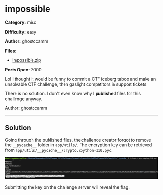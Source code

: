 impossible
============

**Category:** misc

**Difficulty:** easy

**Author:** ghostccamm

**Files:**
- [impossible.zip](./publish/impossible.zip)

**Ports Open:** 3000

Lol I thought it would be funny to commit a CTF iceberg taboo and make an unsolvable CTF challenge, then gaslight competitors in support tickets.
  
There is no solution. I don't even know why I **published** files for this challenge anyway.

Author: ghostccamm

---

## Solution

Going through the published files, the challenge creator forgot to remove the `__pycache__` folder in `app/utils/`. The encryption key can be retrieved from `app/utils/__pycache__/crypto.cpython-310.pyc`.

![](./solve/stringsftw.png)

Submitting the key on the challenge server will reveal the flag.